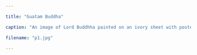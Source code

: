 ```yaml
---

title: "Guatam Buddha"

caption: "An image of Lord Buddhha painted on an ivory sheet with poster paints."

filename: "p1.jpg"

---
```

